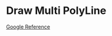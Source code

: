 # Draw Multi PolyLine
[Google Reference](https://developers.google.com/maps/documentation/javascript/reference)

